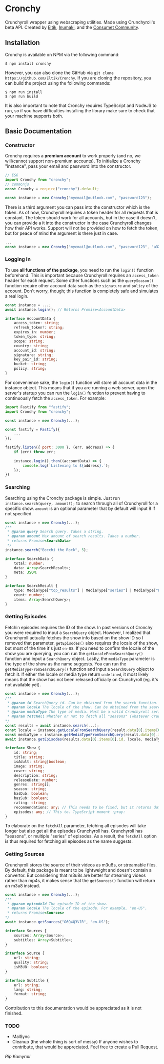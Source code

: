 # Cronchy
Crunchyroll wrapper using webscraping utilities. Made using Crunchyroll's beta API. Created by [Eltik](https://github.com/Eltik), [Inumaki](https://github.com/5H4D0WILA), and the [Consumet Community](https://discord.gg/consumet).

## Installation
Cronchy is available on NPM via the following command:
```
$ npm install cronchy
```
However, you can also clone the GitHub via `git clone https://github.com/Eltik/Cronchy`. If you are cloning the repository, you can build the project using the following commands:
```
$ npm run install
$ npm run build
```
It is also important to note that Cronchy requires TypeScript and NodeJS to run, so if you have difficulties installing the library make sure to check that your machine supports both.

## Basic Documentation
### Constructor
Cronchy requires a <b>premium account</b> to work properly (and no, we will/cannot support non-premium accounts). To initialize a Cronchy "instance", pass your email and password into the constructor.
```javascript
// ES6
import Cronchy from "cronchy";
// commonjs
const Cronchy = require("cronchy").default;

const instance = new Cronchy("myemail@outlook.com", "password123");
```
There is a third argument you can pass into the constructor which is the token. As of now, Crunchyroll requires a token header for all requests that is constant. The token should work for all accounts, but in the case it doesn't, you can provide a it into the constructor in the case Crunchyroll changes how their API works. Support will not be provided on how to fetch the token, but for peace of mind the argument is there just in case.
```javascript
...
const instance = new Cronchy("myemail@outlook.com", "password123", "a3ZvcGlzdXZ6Yy0teG96Y21kMXk6R21JSTExenVPVnRnTjdlSWZrSlpibzVuLTRHTlZ0cU8=");
```

### Logging In
To use <b>all functions of the package</b>, you need to run the `login()` function beforehand. This is important because Crunchyroll requires an `access_token` header for each request. Some other functions such as the `querySeason()` function require other account data such as the `signature` and `policy` of the account. Don't worry, though; this function is completely safe and simulates a real login.
```typescript
const instance = ...;
await instance.login(); // Returns Promise<AccountData>

interface AccountData {
    access_token: string;
    refresh_token?: string;
    expires_in: number;
    token_type: string;
    scope: string;
    country: string;
    account_id: string;
    signature: string;
    key_pair_id: string;
    bucket: string;
    policy: string;
}
```
For convenience sake, the `login()` function will store all account data in the instance object. This means that if you are running a web server, upon the server's startup you can run the `login()` function to prevent having to continuously fetch the `access_token`. For example:
```javascript
import Fastify from "fastify";
import Cronchy from "cronchy";

const instance = new Cronchy(...);

const fastify = Fastify({
    ...
});

fastify.listen({ port: 3000 }, (err, address) => {
    if (err) throw err;
    
    instance.login().then((accountData) => {
        console.log(`Listening to ${address}.`);
    });
})
```

### Searching
Searching using the Cronchy package is simple. Just run `instance.search(query, amount?);` to search through all of Crunchyroll for a specific show. `amount` is an optional parameter that by default will input 8 if not specified.
```typescript
const instance = new Cronchy(...);
/**
 * @param query Search query. Takes a string.
 * @param amount Max amount of search results. Takes a number.
 * returns Promise<SearchData>
 */
instance.search("Bocchi the Rock", 5);

interface SearchData {
    total: number;
    data: Array<SearchResult>;
    meta: JSON;
}

interface SearchResult {
    type: MediaType["top_results"] | MediaType["series"] | MediaType["movie_listing"] | MediaType["episode"];
    count: number;
    items: Array<SearchQuery>;
}
```

### Getting Episodes
Fetchin episodes requires the ID of the show. In past versions of Cronchy you were required to input a `SearchQuery` object. However, I realized that Crunchyroll actually fetches the show info based on the show ID so I removed that parameter. `getEpisodes()` also requires the locale of the show, but most of the time it's just `en-US`. If you need to confirm the locale of the show you are querying, you can run the `getLocaleFromSearchQuery()` function and input a `SearchQuery` object. Lastly, the `mediaType` parameter is the type of the show as the name suggests. You can run the `getMediaTypeFromSearchQuery()` function and input a `SearchQuery` object to fetch it. If either the locale or media type return `undefined`, it most likely means that the show has not been released officially on Crunchyroll (eg. it's not available yet).
```typescript
const instance = new Cronchy(...);
/**
 * @param id SearchQuery id. Can be obtained from the search function.
 * @param locale The locale of the show. Can be obtained from the search function or via getLocaleFromSearchQuery().
 * @param mediaType The type of media. Must be a valid Crunchyroll series string.
 * @param fetchAll Whether or not to fetch all "seasons" (whatever Crunchyroll means by that lol). If false, only the the episodes from the "season" will be fetched.
*/
const results = await instance.search(...);
const locale = instance.getLocaleFromSearchQuery(result.data[0].items[0]);
const mediaType = instance.getMediaTypeFromSearchQuery(result.data[0].items[0]);
await instance.getEpisodes(results.data[0].items[0].id, locale, mediaType, false);

interface Show {
    id: string;
    title: string;
    isAdult: string|boolean;
    image: string;
    cover: string;
    description: string;
    releaseDate: number;
    genres: string[];
    season: string;
    hasDub: boolean;
    hasSub: boolean;
    rating: string;
    recommendations: any; // This needs to be fixed, but it returns data correctly.
    episodes: any; // This to. TypeScript moment :pray:
}
```
To elaborate on the `fetchAll` parameter, fetching all episodes will take longer but also get all the episodes Crunchyroll has. Crunchyroll has "seasons", or multiple "series" of episodes. As a result, the `fetchAll` option is thus required for fetching all episodes as the name suggests.

### Getting Sources
Crunchyroll stores the source of their videos as m3u8s, or streamable files. By default, this package is meant to be lightweight and doesn't contain a convertor. But considering that m3u8s are better for streaming videos rather than mp4s, it makes sense that the `getSources()` function will return an m3u8 instead.
```typescript
const instance = new Cronchy(...);
/**
 * @param episodeId The episode ID of the show.
 * @param locale The locale of the episode. For example, "en-US".
 * returns Promise<Sources>
*/
await instance.getSources("G6Q4Q3V1R", "en-US");

interface Sources {
    sources: Array<Source>;
    subtitles: Array<Subtitle>;
}

interface Source {
    url: string;
    quality: string;
    isM3U8: boolean;
}

interface Subtitle {
    url: string;
    lang: string;
    format: string;
}
```
Contribution to this documentation would be appreciated as it is not finished.

### TODO
- MalSync
- Cleanup (the whole thing is sort of messy)
If anyone wishes to contribute, that would be appreciated. Feel free to create a Pull Request.

<i>Rip Kamyroll</i>